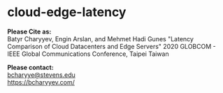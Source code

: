 # cloud-edge-latency

**Please Cite as:**
<br/>
Batyr Charyyev, Engin Arslan, and Mehmet Hadi Gunes
"Latency Comparison of Cloud Datacenters and Edge Servers" 
2020 GLOBCOM - IEEE Global Communications Conference, Taipei Taiwan

**Please contact:**
<br/>
bcharyye@stevens.edu 
<br/>
https://bcharyyev.com/
